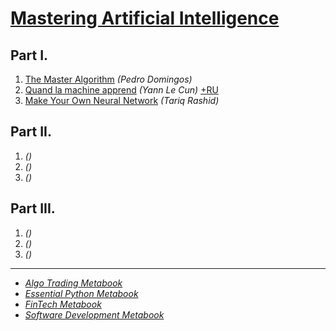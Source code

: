 # [Mastering Artificial Intelligence](https://mikelaud.github.io)

## Part I.

1. [The Master Algorithm](https://www.amazon.com/Master-Algorithm-Ultimate-Learning-Machine-ebook/dp/B012271YB2) _(Pedro Domingos)_
2. [Quand la machine apprend](https://www.amazon.com/Quand-machine-apprend-artificiels-lapprentissage-ebook/dp/B083L52K5R) _(Yann Le Cun)_ [+RU](https://www.amazon.com/%D0%9A%D0%B0%D0%BA-%D1%83%D1%87%D0%B8%D1%82%D1%81%D1%8F-%D0%BC%D0%B0%D1%88%D0%B8%D0%BD%D0%B0-artificiels-l%60apprentissage-ebook/dp/B09HV7RVM3)
3. [Make Your Own Neural Network](https://www.amazon.com/Make-Your-Own-Neural-Network-ebook/dp/B01EER4Z4G) _(Tariq Rashid)_

## Part II.

1. []() _()_
2. []() _()_
3. []() _()_

## Part III.

1. []() _()_
2. []() _()_
3. []() _()_

---

* [_Algo Trading Metabook_](ALGO_TRADING_METABOOK.md)
* [_Essential Python Metabook_](ESSENTIAL_PYTHON_METABOOK.md)
* [_FinTech Metabook_](FINTECH_METABOOK.md)
* [_Software Development Metabook_](SOFTWARE_DEVELOPMENT_METABOOK.md)
